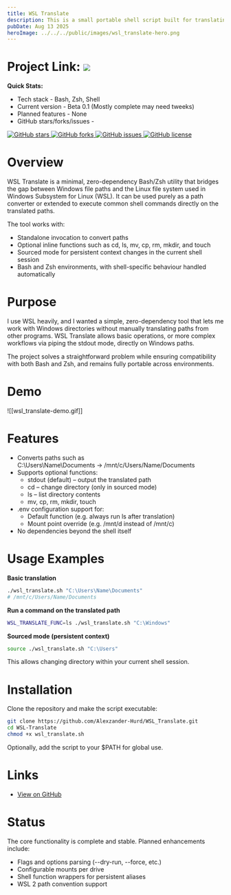 ```yaml
---
title: WSL Translate
description: This is a small portable shell script built for translating Windows paths in a WSL environment, and optionally performing functions on the result.
pubDate: Aug 13 2025
heroImage: ../../../public/images/wsl_translate-hero.png
---
```

# Project Link: <a href="https://github.com/Alexzander-Hurd/WSL_Translate"><img src="https://img.shields.io/badge/GitHub-%23121011.svg?logo=github&logoColor=white"/></a>

**Quick Stats:**

- Tech stack - Bash, Zsh, Shell
- Current version - Beta 0.1 (Mostly complete may need tweeks)
- Planned features - None
- GitHub stars/forks/issues - 
<p><a href="https://github.com/Alexzander-Hurd/WSL_Translate/stargazers">
  <img src="https://img.shields.io/github/stars/Alexzander-Hurd/WSL_Translate?style=for-the-badge" alt="GitHub stars" />
</a>
<a href="https://github.com/Alexzander-Hurd/WSL_Translate/network/members">
  <img src="https://img.shields.io/github/forks/Alexzander-Hurd/WSL_Translate?style=for-the-badge" alt="GitHub forks" />
</a>
<a href="https://github.com/Alexzander-Hurd/WSL_Translate/issues">
  <img src="https://img.shields.io/github/issues/Alexzander-Hurd/WSL_Translate?style=for-the-badge" alt="GitHub issues" />
</a>
<a href="https://github.com/Alexzander-Hurd/WSL_Translate/blob/master/LICENSE">
  <img src="https://img.shields.io/github/license/Alexzander-Hurd/WSL_Translate?style=for-the-badge" alt="GitHub license" />
</a></p>

# Overview

WSL Translate is a minimal, zero-dependency Bash/Zsh utility that bridges the gap between Windows file paths and the Linux file system used in Windows Subsystem for Linux (WSL). It can be used purely as a path converter or extended to execute common shell commands directly on the translated paths.

The tool works with:

- Standalone invocation to convert paths
- Optional inline functions such as cd, ls, mv, cp, rm, mkdir, and touch
- Sourced mode for persistent context changes in the current shell session
- Bash and Zsh environments, with shell-specific behaviour handled automatically

# Purpose

I use WSL heavily, and I wanted a simple, zero-dependency tool that lets me work with Windows directories without manually translating paths from other programs. WSL Translate allows basic operations, or more complex workflows via piping the stdout mode, directly on Windows paths.

The project solves a straightforward problem while ensuring compatibility with both Bash and Zsh, and remains fully portable across environments.

# Demo

![[wsl_translate-demo.gif]]

# Features

- Converts paths such as  
  C:\Users\Name\Documents → /mnt/c/Users/Name/Documents
- Supports optional functions:
  - stdout (default) – output the translated path
  - cd – change directory (only in sourced mode)
  - ls – list directory contents
  - mv, cp, rm, mkdir, touch
- .env configuration support for:
  - Default function (e.g. always run ls after translation)
  - Mount point override (e.g. /mnt/d instead of /mnt/c)
- No dependencies beyond the shell itself

# Usage Examples

**Basic translation**
```bash
./wsl_translate.sh "C:\Users\Name\Documents"
# /mnt/c/Users/Name/Documents
```

**Run a command on the translated path**
```bash
WSL_TRANSLATE_FUNC=ls ./wsl_translate.sh "C:\Windows"
```

**Sourced mode (persistent context)**
```bash
source ./wsl_translate.sh "C:\Users"
```
This allows changing directory within your current shell session.

# Installation

Clone the repository and make the script executable:

```bash
git clone https://github.com/Alexzander-Hurd/WSL_Translate.git
cd WSL-Translate
chmod +x wsl_translate.sh
```

Optionally, add the script to your $PATH for global use.

# Links

- [View on GitHub](https://github.com/Alexzander-Hurd/WSL_Translate)

# Status

The core functionality is complete and stable. Planned enhancements include:

- Flags and options parsing (--dry-run, --force, etc.)
- Configurable mounts per drive
- Shell function wrappers for persistent aliases
- WSL 2 path convention support
